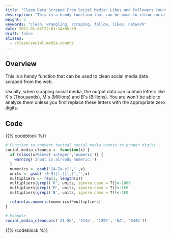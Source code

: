 ```yaml
---
title: "Clean Data Scraped From Social Media: Likes and Followers Count"
description: "This is a handy function that can be used to clean social media data scraped from the web."
weight: 3
keywords: "clean, wrangling, scraping, follow, likes, network"
date: 2021-01-06T22:01:14+05:30
draft: false
aliases:
  - /clean/social-media-counts
---
```


## Overview

This is a handy function that can be used to clean social media data scraped from the web.

Usually, when scraping social media, the output data can contain letters like K's (Thousands), M's (Millions) and B's (Billions). You are won't be able to analyze them unless you first replace these letters with the appropriate zero digits.

## Code

{{% codeblock %}}
```R
# Function to convert textual social media counts to proper digits
social_media_cleanup <- function(x) {
  if (class(x)%in%c('integer','numeric')) {
    warning('Input is already numeric.')
  }
  numerics <- gsub('[A-Za-z]','',x)
  units <- gsub('[0-9]|[.]|[,]','',x)
  multipliers <- rep(1, length(x))
  multipliers[grepl('K', units, ignore.case = T)]<-1000
  multipliers[grepl('M', units, ignore.case = T)]<-1E6
  multipliers[grepl('B', units, ignore.case = T)]<-1E9

  return(as.numeric(numerics)*multipliers)
}

# Example
social_media_cleanup(c('21.5k', '214m', '1204', 'NA', '642b'))
```
{{% /codeblock %}}
